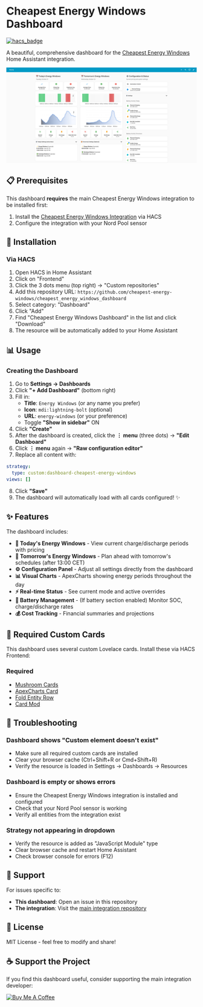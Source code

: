 # Cheapest Energy Windows Dashboard

[![hacs_badge](https://img.shields.io/badge/HACS-Custom-41BDF5.svg)](https://github.com/hacs/integration)

A beautiful, comprehensive dashboard for the [Cheapest Energy Windows](https://github.com/cheapest-energy-windows/cheapest_energy_windows) Home Assistant integration.

![Dashboard Preview](CEW-Dashboard.jpg)

## 📋 Prerequisites

This dashboard **requires** the main Cheapest Energy Windows integration to be installed first:

1. Install the [Cheapest Energy Windows Integration](https://github.com/cheapest-energy-windows/cheapest_energy_windows) via HACS
2. Configure the integration with your Nord Pool sensor

## 🚀 Installation

### Via HACS

1. Open HACS in Home Assistant
2. Click on "Frontend"
3. Click the 3 dots menu (top right) → "Custom repositories"
4. Add this repository URL: `https://github.com/cheapest-energy-windows/cheapest_energy_windows_dashboard`
5. Select category: "Dashboard"
6. Click "Add"
7. Find "Cheapest Energy Windows Dashboard" in the list and click "Download"
8. The resource will be automatically added to your Home Assistant

## 📊 Usage

### Creating the Dashboard

1. Go to **Settings → Dashboards**
2. Click **"+ Add Dashboard"** (bottom right)
3. Fill in:
   - **Title**: `Energy Windows` (or any name you prefer)
   - **Icon**: `mdi:lightning-bolt` (optional)
   - **URL**: `energy-windows` (or your preference)
   - Toggle **"Show in sidebar"** ON
4. Click **"Create"**
5. After the dashboard is created, click the **⋮ menu** (three dots) → **"Edit Dashboard"**
6. Click **⋮ menu** again → **"Raw configuration editor"**
7. Replace all content with:

```yaml
strategy:
  type: custom:dashboard-cheapest-energy-windows
views: []
```

8. Click **"Save"**
9. The dashboard will automatically load with all cards configured! ✨

## ✨ Features

The dashboard includes:

- **📅 Today's Energy Windows** - View current charge/discharge periods with pricing
- **🌅 Tomorrow's Energy Windows** - Plan ahead with tomorrow's schedules (after 13:00 CET)
- **⚙️ Configuration Panel** - Adjust all settings directly from the dashboard
- **📊 Visual Charts** - ApexCharts showing energy periods throughout the day
- **⚡ Real-time Status** - See current mode and active overrides
- **🔋 Battery Management** - (If battery section enabled) Monitor SOC, charge/discharge rates
- **💰 Cost Tracking** - Financial summaries and projections

## 🎨 Required Custom Cards

This dashboard uses several custom Lovelace cards. Install these via HACS Frontend:

### Required
- [Mushroom Cards](https://github.com/piitaya/lovelace-mushroom)
- [ApexCharts Card](https://github.com/RomRider/apexcharts-card)
- [Fold Entity Row](https://github.com/thomasloven/lovelace-fold-entity-row)
- [Card Mod](https://github.com/thomasloven/lovelace-card-mod)

## 🐛 Troubleshooting

### Dashboard shows "Custom element doesn't exist"
- Make sure all required custom cards are installed
- Clear your browser cache (Ctrl+Shift+R or Cmd+Shift+R)
- Verify the resource is loaded in Settings → Dashboards → Resources

### Dashboard is empty or shows errors
- Ensure the Cheapest Energy Windows integration is installed and configured
- Check that your Nord Pool sensor is working
- Verify all entities from the integration exist

### Strategy not appearing in dropdown
- Verify the resource is added as "JavaScript Module" type
- Clear browser cache and restart Home Assistant
- Check browser console for errors (F12)

## 🤝 Support

For issues specific to:
- **This dashboard**: Open an issue in this repository
- **The integration**: Visit the [main integration repository](https://github.com/cheapest-energy-windows/cheapest_energy_windows)

## 📝 License

MIT License - feel free to modify and share!

## ☕ Support the Project

If you find this dashboard useful, consider supporting the main integration developer:

[![Buy Me A Coffee](https://www.buymeacoffee.com/assets/img/custom_images/orange_img.png)](https://www.buymeacoffee.com/cheapest_energy_windows)
